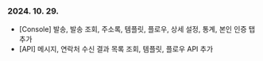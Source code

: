 
### 2024. 10. 29.
* [Console] 발송, 발송 조회, 주소록, 템플릿, 플로우, 상세 설정, 통계, 본인 인증 탭 추가
* [API] 메시지, 연락처 수신 결과 목록 조회, 템플릿, 플로우 API 추가